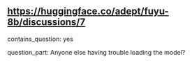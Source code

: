## https://huggingface.co/adept/fuyu-8b/discussions/7

contains_question: yes

question_part: Anyone else having trouble loading the model?